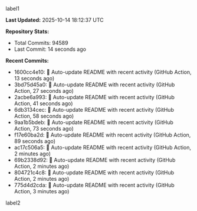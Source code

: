 
label1 
<!-- ACTIVITY_START -->
**Last Updated:** 2025-10-14 18:12:37 UTC

**Repository Stats:**
- Total Commits: 94589
- Last Commit: 14 seconds ago

**Recent Commits:**
- 1600cc4e10: 🤖 Auto-update README with recent activity (GitHub Action, 13 seconds ago)
- 3bd75d45a0: 🤖 Auto-update README with recent activity (GitHub Action, 27 seconds ago)
- 2acbe6a993: 🤖 Auto-update README with recent activity (GitHub Action, 41 seconds ago)
- 6db3134cec: 🤖 Auto-update README with recent activity (GitHub Action, 58 seconds ago)
- 9aa1b5bdeb: 🤖 Auto-update README with recent activity (GitHub Action, 73 seconds ago)
- f17e60ba2d: 🤖 Auto-update README with recent activity (GitHub Action, 89 seconds ago)
- ac17c506a5: 🤖 Auto-update README with recent activity (GitHub Action, 2 minutes ago)
- 69b2338d92: 🤖 Auto-update README with recent activity (GitHub Action, 2 minutes ago)
- 804721c4c8: 🤖 Auto-update README with recent activity (GitHub Action, 2 minutes ago)
- 775d4d2cda: 🤖 Auto-update README with recent activity (GitHub Action, 3 minutes ago)
<!-- ACTIVITY_END -->

label2
